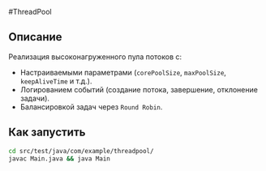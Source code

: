 #ThreadPool  

## Описание  
Реализация высоконагруженного пула потоков с:  
- Настраиваемыми параметрами (`corePoolSize`, `maxPoolSize`, `keepAliveTime` и т.д.).  
- Логированием событий (создание потока, завершение, отклонение задачи).  
- Балансировкой задач через `Round Robin`.  

## Как запустить  
```bash
cd src/test/java/com/example/threadpool/
javac Main.java && java Main
